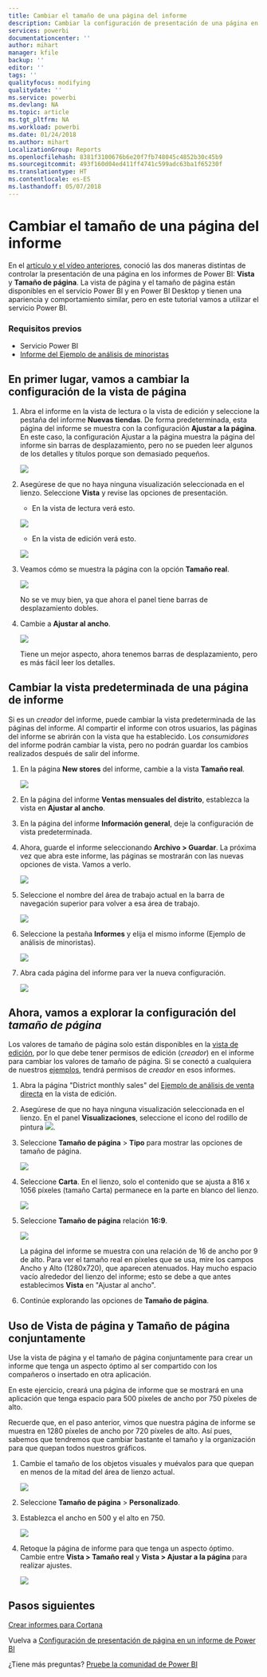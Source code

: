 ```yaml
---
title: Cambiar el tamaño de una página del informe
description: Cambiar la configuración de presentación de una página en un informe de Power BI
services: powerbi
documentationcenter: ''
author: mihart
manager: kfile
backup: ''
editor: ''
tags: ''
qualityfocus: modifying
qualitydate: ''
ms.service: powerbi
ms.devlang: NA
ms.topic: article
ms.tgt_pltfrm: NA
ms.workload: powerbi
ms.date: 01/24/2018
ms.author: mihart
LocalizationGroup: Reports
ms.openlocfilehash: 8381f3100676b6e20f7fb748045c4852b30c45b9
ms.sourcegitcommit: 493f160d04ed411ff4741c599adc63ba1f65230f
ms.translationtype: HT
ms.contentlocale: es-ES
ms.lasthandoff: 05/07/2018
---
```

# <a name="change-the-size-of-a-report-page"></a>Cambiar el tamaño de una página del informe
En el [artículo y el vídeo anteriores](power-bi-report-display-settings.md), conoció las dos maneras distintas de controlar la presentación de una página en los informes de Power BI: **Vista** y **Tamaño de página**. La vista de página y el tamaño de página están disponibles en el servicio Power BI y en Power BI Desktop y tienen una apariencia y comportamiento similar, pero en este tutorial vamos a utilizar el servicio Power BI.

### <a name="prerequisites"></a>Requisitos previos
- Servicio Power BI   
- [Informe del Ejemplo de análisis de minoristas](sample-retail-analysis.md)

## <a name="first-lets-change-the-page-view-setting"></a>En primer lugar, vamos a cambiar la configuración de la vista de página

1. Abra el informe en la vista de lectura o la vista de edición y seleccione la pestaña del informe **Nuevas tiendas**. De forma predeterminada, esta página del informe se muestra con la configuración **Ajustar a la página**.  En este caso, la configuración Ajustar a la página muestra la página del informe sin barras de desplazamiento, pero no se pueden leer algunos de los detalles y títulos porque son demasiado pequeños.

   ![](media/power-bi-change-report-display-settings/pbi_fit_to_page.png)
2. Asegúrese de que no haya ninguna visualización seleccionada en el lienzo. Seleccione **Vista** y revise las opciones de presentación.

    * En la vista de lectura verá esto.

     ![](media/power-bi-change-report-display-settings/power-bi-page-view-menu-new.png)
    * En la vista de edición verá esto.

    ![](media/power-bi-change-report-display-settings/power-bi-view-editing-view.png)

1. Veamos cómo se muestra la página con la opción **Tamaño real**.

   ![](media/power-bi-change-report-display-settings/power-bi-actal-size2.png)

   No se ve muy bien, ya que ahora el panel tiene barras de desplazamiento dobles.
2. Cambie a **Ajustar al ancho**.

   ![](media/power-bi-change-report-display-settings/pbi_fit_to_width.png)

   Tiene un mejor aspecto, ahora tenemos barras de desplazamiento, pero es más fácil leer los detalles.

## <a name="change-the-default-view-for-a-report-page"></a>Cambiar la vista predeterminada de una página de informe
Si es un *creador* del informe, puede cambiar la vista predeterminada de las páginas del informe. Al compartir el informe con otros usuarios, las páginas del informe se abrirán con la vista que ha establecido. Los *consumidores* del informe podrán cambiar la vista, pero no podrán guardar los cambios realizados después de salir del informe.

1. En la página **New stores** del informe, cambie a la vista **Tamaño real**.

   ![](media/power-bi-change-report-display-settings/power-bi-actual-size.png)

2. En la página del informe **Ventas mensuales del distrito**, establezca la vista en **Ajustar al ancho**.

3. En la página del informe **Información general**, deje la configuración de vista predeterminada.

4. Ahora, guarde el informe seleccionando **Archivo > Guardar**. La próxima vez que abra este informe, las páginas se mostrarán con las nuevas opciones de vista. Vamos a verlo.

   ![](media/power-bi-change-report-display-settings/power-bi-save.png)
3. Seleccione el nombre del área de trabajo actual en la barra de navegación superior para volver a esa área de trabajo.  

   ![](media/power-bi-change-report-display-settings/power-bi-my-workspace.png)
4. Seleccione la pestaña **Informes** y elija el mismo informe (Ejemplo de análisis de minoristas).

    ![](media/power-bi-change-report-display-settings/power-bi-new-report2.png)
5. Abra cada página del informe para ver la nueva configuración.

   ![](media/power-bi-change-report-display-settings/power-bi-page-view.gif)

## <a name="now-lets-explore-the-page-size-setting"></a>Ahora, vamos a explorar la configuración del *tamaño de página*
Los valores de tamaño de página solo están disponibles en la [vista de edición](service-interact-with-a-report-in-editing-view.md), por lo que debe tener permisos de edición (*creador*) en el informe para cambiar los valores de tamaño de página. Si se conectó a cualquiera de nuestros [ejemplos](sample-datasets.md), tendrá permisos de *creador* en esos informes.

1. Abra la página "District monthly sales" del [Ejemplo de análisis de venta directa](sample-retail-analysis.md) en la vista de edición.
2. Asegúrese de que no haya ninguna visualización seleccionada en el lienzo.  En el panel **Visualizaciones**, seleccione el icono del rodillo de pintura ![](media/power-bi-change-report-display-settings/power-bi-paintroller.png).
3. Seleccione **Tamaño de página** &gt; **Tipo** para mostrar las opciones de tamaño de página.

   ![](media/power-bi-change-report-display-settings/power-bi-page-size-menu-new.png)
4. Seleccione **Carta**.  En el lienzo, solo el contenido que se ajusta a 816 x 1056 píxeles (tamaño Carta) permanece en la parte en blanco del lienzo.

   ![](media/power-bi-change-report-display-settings/power-bi-letter-new.png)
5. Seleccione **Tamaño de página** relación **16:9**.

   ![](media/power-bi-change-report-display-settings/power-bi-16-to-9-new.png)

   La página del informe se muestra con una relación de 16 de ancho por 9 de alto. Para ver el tamaño real en píxeles que se usa, mire los campos Ancho y Alto (1280x720), que aparecen atenuados. Hay mucho espacio vacío alrededor del lienzo del informe; esto se debe a que antes establecimos **Vista** en "Ajustar al ancho".
7. Continúe explorando las opciones de **Tamaño de página**.

## <a name="use-page-view-and-page-size-together"></a>Uso de Vista de página y Tamaño de página conjuntamente
Use la vista de página y el tamaño de página conjuntamente para crear un informe que tenga un aspecto óptimo al ser compartido con los compañeros o insertado en otra aplicación.

En este ejercicio, creará una página de informe que se mostrará en una aplicación que tenga espacio para 500 píxeles de ancho por 750 píxeles de alto.

Recuerde que, en el paso anterior, vimos que nuestra página de informe se muestra en 1280 píxeles de ancho por 720 píxeles de alto. Así pues, sabemos que tendremos que cambiar bastante el tamaño y la organización para que quepan todos nuestros gráficos.

1. Cambie el tamaño de los objetos visuales y muévalos para que quepan en menos de la mitad del área de lienzo actual.

    ![](media/power-bi-change-report-display-settings/power-bi-custom-view.gif)
2. Seleccione **Tamaño de página** &gt; **Personalizado**.
3. Establezca el ancho en 500 y el alto en 750.

    ![](media/power-bi-change-report-display-settings/power-bi-custom-new.png)
4. Retoque la página de informe para que tenga un aspecto óptimo. Cambie entre **Vista > Tamaño real** y **Vista > Ajustar a la página** para realizar ajustes.

    ![](media/power-bi-change-report-display-settings/power-bi-final-new.png)

## <a name="next-steps"></a>Pasos siguientes
[Crear informes para Cortana](service-cortana-answer-cards.md)

Vuelva a [Configuración de presentación de página en un informe de Power BI](power-bi-report-display-settings.md)

¿Tiene más preguntas? [Pruebe la comunidad de Power BI](http://community.powerbi.com/)
